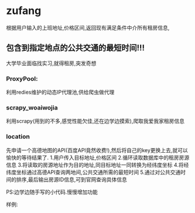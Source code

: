 # zufang
根据用户输入的上班地址,价格区间,返回现有满足条件中介所有租房信息,

## 包含到指定地点的公共交通的最短时间!!!

大学毕业面临找实习,就得租房,突发奇想

### ProxyPool:
利用redies维护的动态IP代理池,供给爬虫做代理

### scrapy_woaiwojia
利用scrapy(用到的不多,感觉性能欠佳,还在边学边摸索),爬取我爱我家租房信息

### location
先申请一个高德地图的API(百度API竟然收费!),然后将自己的key更换上去,就可以愉快的等待结果了.
1.用户传入目标地址,价格区间
2.循环读取数据库中的租房房源信息
3.将读取的房源地址作为目的地址,同目标地址一同转换为经纬度坐标
4.将经纬度坐标通过高德API查询两地间,公共交通所需的最短时间
5.通过对公共交通时间的排序,最后输出房源ID信息,可到官网查询具体信息


PS:边学边随手写的小代码.慢慢增加功能

样例:

